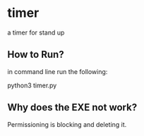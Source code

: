 # timer
a timer for stand up

## How to Run?
in command line run the following:

python3 timer.py

## Why does the EXE not work?
Permissioning is blocking and deleting it.